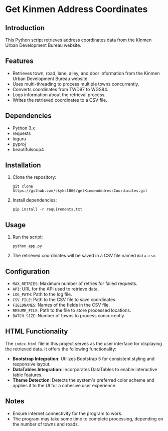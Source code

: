 # Get Kinmen Address Coordinates

## Introduction
This Python script retrieves address coordinates data from the Kinmen Urban Development Bureau website.

## Features
- Retrieves town, road, lane, alley, and door information from the Kinmen Urban Development Bureau website.
- Uses multi-threading to process multiple towns concurrently.
- Converts coordinates from TWD97 to WGS84.
- Logs information about the retrieval process.
- Writes the retrieved coordinates to a CSV file.

## Dependencies
- Python 3.x
- requests
- loguru
- pyproj
- beautifulsoup4

## Installation
1. Clone the repository:

    ```
    git clone https://github.com/skyksl066/getKinmenAddressCoordinates.git
    ```

2. Install dependencies:

    ```
    pip install -r requirements.txt
    ```

## Usage
1. Run the script:

    ```
    python app.py
    ```

2. The retrieved coordinates will be saved in a CSV file named `data.csv`.

## Configuration

- `MAX_RETRIES`: Maximum number of retries for failed requests.
- `API`: URL for the API used to retrieve data.
- `LOG_PATH`: Path to the log file.
- `CSV_FILE`: Path to the CSV file to save coordinates.
- `FIELDNAMES`: Names of the fields in the CSV file.
- `RESUME_FILE`: Path to the file to store processed locations.
- `BATCH_SIZE`: Number of towns to process concurrently.

## HTML Functionality

The `index.html` file in this project serves as the user interface for displaying the retrieved data. It offers the following functionality:

- **Bootstrap Integration**: Utilizes Bootstrap 5 for consistent styling and responsive layout.
- **DataTables Integration**: Incorporates DataTables to enable interactive table features.
- **Theme Detection**: Detects the system's preferred color scheme and applies it to the UI for a cohesive user experience.

## Notes

- Ensure internet connectivity for the program to work.
- The program may take some time to complete processing, depending on the number of towns and roads.

